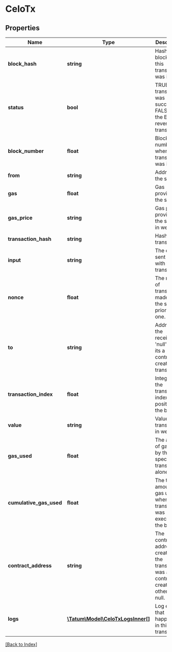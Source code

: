 # CeloTx

## Properties

Name | Type | Description | Notes
------------ | ------------- | ------------- | -------------
**block_hash** | **string** | Hash of the block where this transaction was in. | [optional]
**status** | **bool** | TRUE if the transaction was successful, FALSE, if the EVM reverted the transaction. | [optional]
**block_number** | **float** | Block number where this transaction was in. | [optional]
**from** | **string** | Address of the sender. | [optional]
**gas** | **float** | Gas provided by the sender. | [optional]
**gas_price** | **string** | Gas price provided by the sender in wei. | [optional]
**transaction_hash** | **string** | Hash of the transaction. | [optional]
**input** | **string** | The data sent along with the transaction. | [optional]
**nonce** | **float** | The number of transactions made by the sender prior to this one. | [optional]
**to** | **string** | Address of the receiver. 'null' when its a contract creation transaction. | [optional]
**transaction_index** | **float** | Integer of the transactions index position in the block. | [optional]
**value** | **string** | Value transferred in wei. | [optional]
**gas_used** | **float** | The amount of gas used by this specific transaction alone. | [optional]
**cumulative_gas_used** | **float** | The total amount of gas used when this transaction was executed in the block. | [optional]
**contract_address** | **string** | The contract address created, if the transaction was a contract creation, otherwise null. | [optional]
**logs** | [**\Tatum\Model\CeloTxLogsInner[]**](CeloTxLogsInner.md) | Log events, that happened in this transaction. | [optional]

[[Back to Index]](../index.md)
